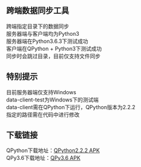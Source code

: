 ## 跨端数据同步工具
跨端指定目录下的数据同步  
服务器端与客户端均为Python3  
服务器端在Python3.6.3下测试成功  
客户端在QPython + Python3下测试成功  
同步时会跳过目录，目前仅支持文件同步

## 特别提示
目前服务器端仅支持Windows  
data-client-test为Windows下的测试端  
data-client需在QPython下运行，QPython版本为2.2.2  
指定的路径需在代码中进行修改  

## 下载链接
QPython下载地址：[QPython2.2.2 APK](https://github.com/qpython-android/qpython/releases/download/v2.2.2/Qpython_2018-03-04_google.apk)  
QPy3.6下载地址：[QPy3.6 APK](https://github.com/qpython-android/qpy36/releases/download/v1.1.2/qpy3_V7_180312_R.apk)  
